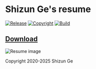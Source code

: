 # Shizun Ge's resume

[![Release](https://img.shields.io/github/release/shizunge/resume.svg?label=Release)](https://github.com/shizunge/resume/releases/latest)
[![Copyright](https://img.shields.io/badge/Copyright-2020--2025-blue)](#)
[![Build](https://img.shields.io/github/actions/workflow/status/shizunge/resume/build-pdf.yml?label=Build&branch=main&logo=GitHub)](https://github.com/shizunge/resume/actions/workflows/build-pdf.yml)

## [Download](https://github.com/shizunge/resume/releases/latest/download/shizun_ge_resume.pdf)

![Resume image](https://github.com/shizunge/resume/releases/latest/download/shizun_ge_resume.png)

Copyright 2020-2025 Shizun Ge
